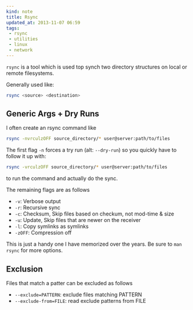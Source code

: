```yaml
---
kind: note
title: Rsync
updated_at: 2013-11-07 06:59
tags:
 - rsync
 - utilities
 - linux
 - network
---
```



`rsync` is a tool which is used top synch two directory structures on local or remote filesystems.

Generally used like:

```bash
rsync <source> <destination>
```

## Generic Args + Dry Runs

I often create an rsync command like 

```bash
rsync -nvrculzOFF source_directory/* user@server:path/to/files 
```

The first flag `-n` forces a try run (alt: `--dry-run`) so you quickly have to follow it up with:

```bash
rsync -vrculzOFF source_directory/* user@server:path/to/files 
```
to run the command and actually do the sync.

The remaining flags are as follows

* `-v`: Verbose  output
* `-r`: Recursive sync
* `-c`: Checksum, Skip files based on checkum, not mod-time & size
* `-u`: Update, Skip files that are newer on the receiver
* `-l`: Copy symlinks as symlinks
* `-zOFF`: Compression off

This is just a handy one I have memorized over the years. Be sure to `man rsync` for more options.

## Exclusion

Files that match a patter can be excluded as follows

* `--exclude=PATTERN`: exclude files matching PATTERN
* `--exclude-from=FILE`: read exclude patterns from FILE

